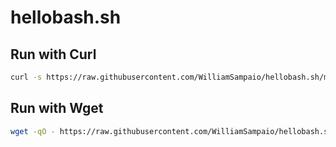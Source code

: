# hellobash.sh

## Run with Curl

````bash
curl -s https://raw.githubusercontent.com/WilliamSampaio/hellobash.sh/master/hellobash.sh | bash
````

## Run with Wget

````bash
wget -qO - https://raw.githubusercontent.com/WilliamSampaio/hellobash.sh/master/hellobash.sh | bash
````

